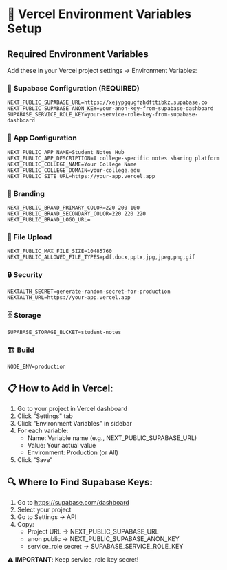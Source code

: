 # 🔧 Vercel Environment Variables Setup

## Required Environment Variables

Add these in your Vercel project settings → Environment Variables:

### 🔑 **Supabase Configuration** (REQUIRED)
```
NEXT_PUBLIC_SUPABASE_URL=https://xejypgqugfzhdfttibkz.supabase.co
NEXT_PUBLIC_SUPABASE_ANON_KEY=your-anon-key-from-supabase-dashboard
SUPABASE_SERVICE_ROLE_KEY=your-service-role-key-from-supabase-dashboard
```

### 📱 **App Configuration**
```
NEXT_PUBLIC_APP_NAME=Student Notes Hub
NEXT_PUBLIC_APP_DESCRIPTION=A college-specific notes sharing platform
NEXT_PUBLIC_COLLEGE_NAME=Your College Name
NEXT_PUBLIC_COLLEGE_DOMAIN=your-college.edu
NEXT_PUBLIC_SITE_URL=https://your-app.vercel.app
```

### 🎨 **Branding**
```
NEXT_PUBLIC_BRAND_PRIMARY_COLOR=220 200 100
NEXT_PUBLIC_BRAND_SECONDARY_COLOR=220 220 220
NEXT_PUBLIC_BRAND_LOGO_URL=
```

### 📁 **File Upload**
```
NEXT_PUBLIC_MAX_FILE_SIZE=10485760
NEXT_PUBLIC_ALLOWED_FILE_TYPES=pdf,docx,pptx,jpg,jpeg,png,gif
```

### 🔒 **Security**
```
NEXTAUTH_SECRET=generate-random-secret-for-production
NEXTAUTH_URL=https://your-app.vercel.app
```

### 🗄️ **Storage**
```
SUPABASE_STORAGE_BUCKET=student-notes
```

### 🏗️ **Build**
```
NODE_ENV=production
```

## 📋 **How to Add in Vercel:**

1. Go to your project in Vercel dashboard
2. Click "Settings" tab
3. Click "Environment Variables" in sidebar
4. For each variable:
   - Name: Variable name (e.g., NEXT_PUBLIC_SUPABASE_URL)
   - Value: Your actual value
   - Environment: Production (or All)
5. Click "Save"

## 🔍 **Where to Find Supabase Keys:**

1. Go to https://supabase.com/dashboard
2. Select your project
3. Go to Settings → API
4. Copy:
   - Project URL → NEXT_PUBLIC_SUPABASE_URL  
   - anon public → NEXT_PUBLIC_SUPABASE_ANON_KEY
   - service_role secret → SUPABASE_SERVICE_ROLE_KEY

⚠️ **IMPORTANT**: Keep service_role key secret!